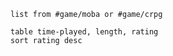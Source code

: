 
```dataview
list from #game/moba or #game/crpg
```
```dataview
table time-played, length, rating
sort rating desc
```

